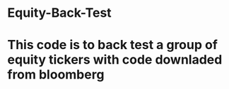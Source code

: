 # Equity-Back-Test
# This code is to back test a group of equity tickers with code downladed from bloomberg
